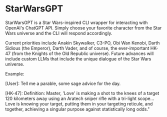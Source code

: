 # StarWarsGPT

StarWarsGPT is a Star Wars-inspired CLI wrapper for interacting with OpenAI's ChatGPT API. Simply choose your favorite character from the Star Wars universe and the CLI will respond accordingly.

Current priorities include Anakin Skywalker, C3-PO, Obi Wan Kenobi, Darth Sidious (the Emperor), Darth Vader, and of course, the ever-important HK-47 (from the Knights of the Old Republic universe). Future advances will include custom LLMs that include the unique dialogue of the Star Wars universe.


Example:

[User]: Tell me a parable, some sage advice for the day.

[HK-47]: Definition: Master, 'Love' is making a shot to the knees of a target 120 kilometers away using an Aratech sniper rifle with a tri-light scope... Love is knowing your target, putting them in your targeting reticule, and together, achieving a singular purpose against statistically long odds."
